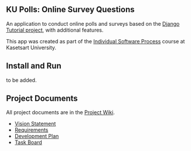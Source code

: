 ## KU Polls: Online Survey Questions 

An application to conduct online polls and surveys based
on the [Django Tutorial project][django-tutorial], with
additional features.

This app was created as part of the [Individual Software Process](
https://cpske.github.io/ISP) course at Kasetsart University.

## Install and Run

to be added.

## Project Documents

All project documents are in the [Project Wiki](../../wiki/Home).

- [Vision Statement](../../wiki/Vision%20Statement)
- [Requirements](../../wiki/Requirements)
- [Development Plan](../../wiki/Iteration-1-plan)
- [Task Board](https://github.com/users/Jobdaiyoung/projects/2)

[django-tutorial]: https://docs.djangoproject.com/en/4.1/intro/tutorial01/
